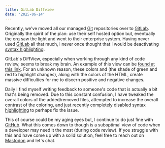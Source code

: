 ```yaml
---
title: GitLab Diffview
date: '2025-06-14'
---
```


Recently, we've moved all our managed [Git][git] repositories over to [GitLab][glb].
Originally the spirit of the plan: use their self hosted option but,
eventually the org saw the light and went to their enterprise system.
Having never used [GitLab][glb] all that much,
I never once thought that I would be deactivating [syntax highlighting][syn].

GitLab's DiffView,
especially when working through any kind of code review,
seems to break my brain. An example of this view can be [found at this link][dif].
For an unknown reason,
these colors and (the shade of green and red to highlight changes),
along with the colors of the HTML,
create massive difficulties for me to discern positive and negative changes.

Daily I find myself writing feedback to someone's code that is
actually a bit that's being removed.
Due to this constant confusion,
I have tweaked the overall colors of the added/removed files,
attempted to increase the overall contrast of the coloring,
and just recently completely disabled [syntax highlighting][syn] to perhaps fix the issue.

This of course could be my aging eyes but,
I continue to do just fine with [GitHub][ghb].
What this comes down to though is a suboptimal view of code when
a developer may need it the most (during code review).
If you struggle with this and have come up with a solid solution,
feel free to reach out on [Mastodon][mst] and let's chat.


[git]: https://git-scm.com/
[glb]: https://about.gitlab.com/
[syn]: https://en.wikipedia.org/wiki/Syntax_highlighting
[dif]: https://about.gitlab.com/images/12_2/diff-expansion.png
[ghb]: https://github.com/
[mst]: https://ruby.social/@braidn

